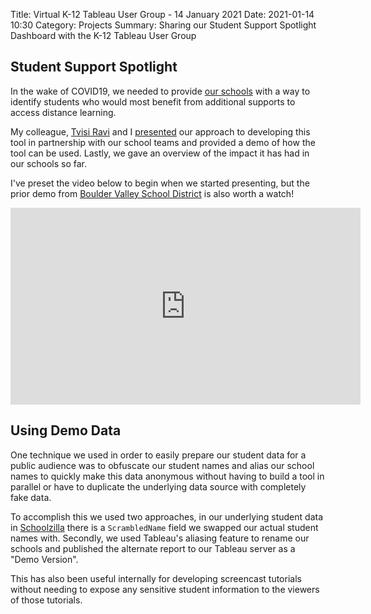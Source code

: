 Title: Virtual K-12 Tableau User Group - 14 January 2021
Date: 2021-01-14 10:30
Category: Projects
Summary: Sharing our Student Support Spotlight Dashboard with the K-12 Tableau User Group


## Student Support Spotlight
In the wake of COVID19, we needed to provide [our schools](www.kippnorcal.org) with a way to identify students who would most benefit from additional supports to access distance learning. 

My colleague, [Tvisi Ravi](https://tvisig.github.io/) and I [presented](https://usergroups.tableau.com/virtualk12tugjan) our approach to developing this tool in partnership with our school teams and provided a demo of how the tool can be used. Lastly, we gave an overview of the impact it has had in our schools so far. 

I've preset the video below to begin when we started presenting, but the prior demo from [Boulder Valley School District](https://www.bvsd.org/) is also worth a watch!

<p style="text-align:center;">
<iframe width="560" height="315" src="https://www.youtube.com/embed/QiJOiDGmVpg?controls=0&amp;start=2814" frameborder="0" allow="accelerometer; autoplay; clipboard-write; encrypted-media; gyroscope; picture-in-picture" allowfullscreen align="middle"></iframe>
</p>

## Using Demo Data
One technique we used in order to easily prepare our student data for a public audience was to obfuscate our student names and alias our school names to quickly make this data anonymous without having to build a tool in parallel or have to duplicate the underlying data source with completely fake data. 

To accomplish this we used two approaches, in our underlying student data in [Schoolzilla](https://www.renaissance.com/products/schoolzilla/) there is a `ScrambledName` field we swapped our actual student names with. Secondly, we used Tableau's aliasing feature to rename our schools and published the alternate report to our Tableau server as a "Demo Version". 

This has also been useful internally for developing screencast tutorials without needing to expose any sensitive student information to the viewers of those tutorials. 